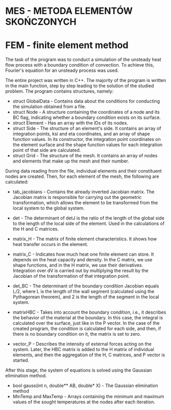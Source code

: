 # MES -  METODA ELEMENTÓW SKOŃCZONYCH
# FEM - finite element method 
The task of the program was to conduct a simulation of the unsteady heat flow process with a boundary condition of convection. To achieve this, Fourier's equation for an unsteady process was used.

The entire project was written in C++. The majority of the program is written in the main function, step by step leading to the solution of the studied problem. The program contains structures, namely:

* struct GlobalData - Contains data about the conditions for conducting the simulation obtained from a file.
* struct Node - A structure containing the coordinates of a node and its BC flag, indicating whether a boundary condition exists on its surface.
* struct Element - Has an array with the IDs of its nodes.
* struct Side - The structure of an element's side. It contains an array of integration points, ksi and eta coordinates, and an array of shape function values. In its constructor, the integration point coordinates on the element surface and the shape function values for each integration point of that side are calculated.
* struct Grid - The structure of the mesh. It contains an array of nodes and elements that make up the mesh and their number.

During data reading from the file, individual elements and their constituent nodes are created.
Then, for each element of the mesh, the following are calculated:
* tab_jacobians - Contains the already inverted Jacobian matrix. The Jacobian matrix is responsible for carrying out the geometric transformation, which allows the element to be transformed from the local system to the global system.
* det - The determinant of detJ is the ratio of the length of the global side to the length of the local side of the element. Used in the calculations of the H and C matrices.
* matrix_H - The matrix of finite element characteristics. It shows how heat transfer occurs in the element.
* matrix_C - Indicates how much heat one finite element can store. It depends on the heat capacity and density.
In the C matrix, we use shape functions, and in the H matrix, we use their derivatives. Integration over dV is carried out by multiplying the result by the Jacobian of the transformation of that integration point.

* det_BC - The determinant of the boundary condition Jacobian equals L/2, where L is the length of the wall segment (calculated using the Pythagorean theorem), and 2 is the length of the segment in the local system.
* matrixHBC - Takes into account the boundary condition, i.e., it describes the behavior of the material at the boundary. In this case, the integral is calculated over the surface, just like in the P vector. In the case of the created program, the condition is calculated for each side, and then, if there is no boundary condition on it, the matrix is set to zero.
* vector_P - Describes the intensity of external forces acting on the system.
Later, the HBC matrix is added to the H matrix of individual elements, and then the aggregation of the H, C matrices, and P vector is started.

After this stage, the system of equations is solved using the Gaussian elimination method.
* bool gauss(int n, double** AB, double* X) - The Gaussian elimination method
* MinTemp and MaxTemp - Arrays containing the minimum and maximum values of the sought temperatures at the nodes after each iteration.
